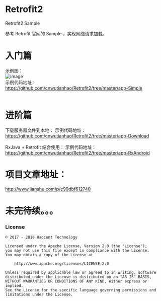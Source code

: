 # Retrofit2
Retrofit2 Sample

参考 Retrofit 官网的 Sample ，实现网络请求加载。

# 入门篇
示例图：
</br>![image](https://github.com/cnwutianhao/Retrofit2/blob/master/screenshoot/Loading%20to%20Content.gif)
</br>示例代码地址：
</br>https://github.com/cnwutianhao/Retrofit2/tree/master/app-Simple
</br>
</br>
# 进阶篇
下载服务器文件到本地：
示例代码地址：
</br>https://github.com/cnwutianhao/Retrofit2/tree/master/app-Download
</br>
</br>
RxJava + Retrofit 结合使用：
示例代码地址：
</br>https://github.com/cnwutianhao/Retrofit2/tree/master/app-RxAndroid

# 项目文章地址：
http://www.jianshu.com/p/c99dbf612740

# 未完待续。。。

### License
```
© 2017 - 2018 Haocent Technology

Licensed under the Apache License, Version 2.0 (the "License");
you may not use this file except in compliance with the License.
You may obtain a copy of the License at

    http://www.apache.org/licenses/LICENSE-2.0

Unless required by applicable law or agreed to in writing, software
distributed under the License is distributed on an "AS IS" BASIS,
WITHOUT WARRANTIES OR CONDITIONS OF ANY KIND, either express or implied.
See the License for the specific language governing permissions and
limitations under the License.
```
